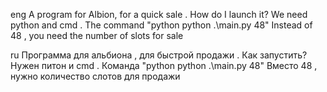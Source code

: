 eng
A program for Albion, for a quick sale . How do I launch it? We need python and cmd . The command "python python .\main.py 48" Instead of 48 , you need the number of slots for sale

ru
Программа для альбиона , для быстрой продажи . Как запустить? Нужен питон и cmd . Команда "python python .\main.py 48" Вместо 48 , нужно количество слотов для продажи 